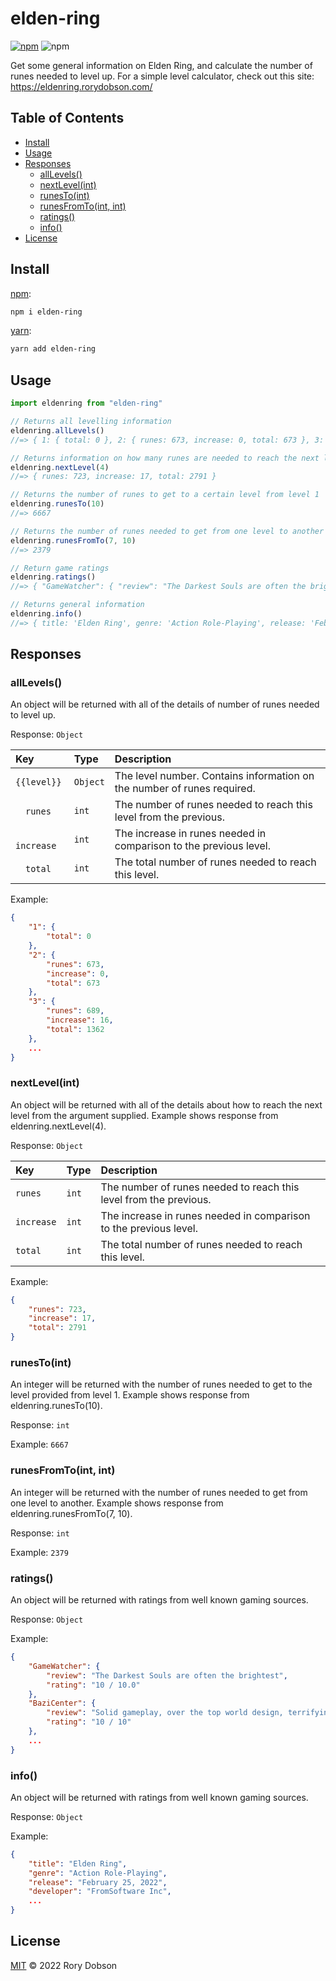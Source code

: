 # elden-ring

[![npm](https://img.shields.io/npm/v/elden-ring)](https://www.npmjs.com/package/elden-ring)
![npm](https://img.shields.io/npm/dm/elden-ring)

Get some general information on Elden Ring, and calculate the number of runes needed to level up.
For a simple level calculator, check out this site: https://eldenring.rorydobson.com/

## Table of Contents

* [Install](#install)
* [Usage](#usage)
* [Responses](#responses)
  * [allLevels()](#alllevels)
  * [nextLevel(int)](#nextlevelint)
  * [runesTo(int)](#runestoint)
  * [runesFromTo(int, int)](#runesfromtoint-int)
  * [ratings()](#ratings)
  * [info()](#info)
* [License](#license)

## Install

[npm][]:

```sh
npm i elden-ring
```

[yarn][]:

```sh
yarn add elden-ring
```

## Usage

```js
import eldenring from "elden-ring"

// Returns all levelling information
eldenring.allLevels()
//=> { 1: { total: 0 }, 2: { runes: 673, increase: 0, total: 673 }, 3: { runes: 689, increase: 16, total: 1362 } ... }

// Returns information on how many runes are needed to reach the next level
eldenring.nextLevel(4)
//=> { runes: 723, increase: 17, total: 2791 }

// Returns the number of runes to get to a certain level from level 1
eldenring.runesTo(10)
//=> 6667

// Returns the number of runes needed to get from one level to another
eldenring.runesFromTo(7, 10)
//=> 2379

// Return game ratings
eldenring.ratings()
//=> { "GameWatcher": { "review": "The Darkest Souls are often the brightest", "rating": "10 / 10.0" }, ... }

// Returns general information
eldenring.info()
//=> { title: 'Elden Ring', genre: 'Action Role-Playing', release: 'February 25, 2022', developer: 'FromSoftware Inc', ... }
```


## Responses

### allLevels()

An object will be returned with all of the details of number of runes needed to level up.

Response: `Object`

| Key | Type     | Description                       |
| :-------- | :------- | :-------------------------------- |
| `{{level}}`      | `Object` | The level number. Contains information on the number of runes required. |
| &emsp;`runes`      | `int` | The number of runes needed to reach this level from the previous. |
| &emsp;`increase`      | `int` | The increase in runes needed in comparison to the previous level. |
| &emsp;`total`      | `int` | The total number of runes needed to reach this level. |

Example:
```json
{ 
    "1": { 
        "total": 0 
    }, 
    "2": { 
        "runes": 673, 
        "increase": 0, 
        "total": 673 
    }, 
    "3": { 
        "runes": 689, 
        "increase": 16, 
        "total": 1362 
    },
    ... 
}
```

### nextLevel(int)

An object will be returned with all of the details about how to reach the next level from the argument supplied. Example shows response from eldenring.nextLevel(4).

Response: `Object`

| Key | Type     | Description                       |
| :-------- | :------- | :-------------------------------- |
| `runes`      | `int` | The number of runes needed to reach this level from the previous. |
| `increase`      | `int` | The increase in runes needed in comparison to the previous level. |
| `total`      | `int` | The total number of runes needed to reach this level. |

Example:
```json
{ 
    "runes": 723, 
    "increase": 17, 
    "total": 2791 
}
```

### runesTo(int)

An integer will be returned with the number of runes needed to get to the level provided from level 1. Example shows response from eldenring.runesTo(10).

Response: `int`

Example:
`6667`

### runesFromTo(int, int)

An integer will be returned with the number of runes needed to get from one level to another. Example shows response from eldenring.runesFromTo(7, 10).

Response: `int`

Example:
`2379`

### ratings()

An object will be returned with ratings from well known gaming sources.

Response: `Object`

Example:
```json
{
    "GameWatcher": { 
        "review": "The Darkest Souls are often the brightest", 
        "rating": "10 / 10.0" 
    },
    "BaziCenter": {
        "review": "Solid gameplay, over the top world design, terrifying boss fights, eye catching visuals, deep combat mechanisms, endless possibilities, and many, many other things can be said about Elden Ring, but non of them can truly describe it for what it is. Elden Ring is out of this world, and you will have to play it.",
        "rating": "10 / 10"
    }, 
    ... 
}
```

### info()

An object will be returned with ratings from well known gaming sources.

Response: `Object`

Example:
```json
{ 
    "title": "Elden Ring", 
    "genre": "Action Role-Playing", 
    "release": "February 25, 2022", 
    "developer": "FromSoftware Inc",
    ... 
}
```

## License

[MIT](LICENSE) © 2022 Rory Dobson

##

[npm]: https://www.npmjs.com/

[yarn]: https://yarnpkg.com/